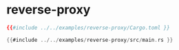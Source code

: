 # reverse-proxy

```toml
{{#include ../../examples/reverse-proxy/Cargo.toml }}
```

```rust
{{#include ../../examples/reverse-proxy/src/main.rs }}
```



